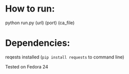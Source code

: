# How to run:

python run.py (url) (port) (ca_file)

# Dependencies:

reqests installed (`pip install requests` to command line)

Tested on Fedora 24

